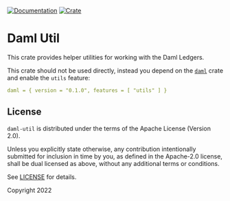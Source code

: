 [![Documentation](https://docs.rs/daml-util/badge.svg)](https://docs.rs/daml-util)
[![Crate](https://img.shields.io/crates/v/daml-util.svg)](https://crates.io/crates/daml-util)

# Daml Util

This crate provides helper utilities for working with the Daml Ledgers.

This crate should not be used directly, instead you depend on the [`daml`](https://crates.io/crates/daml) crate and 
enable the `utils` feature:

```yaml
daml = { version = "0.1.0", features = [ "utils" ] }
```

## License

`daml-util` is distributed under the terms of the Apache License (Version 2.0).

Unless you explicitly state otherwise, any contribution intentionally submitted for inclusion in time by you, as defined
in the Apache-2.0 license, shall be dual licensed as above, without any additional terms or conditions.

See [LICENSE](LICENSE) for details.

Copyright 2022